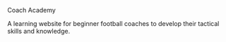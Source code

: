 Coach Academy

A learning website for beginner football coaches to develop their tactical skills and knowledge.


